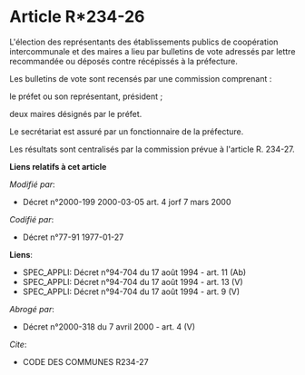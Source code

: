 # Article R*234-26

L'élection des représentants des établissements publics de coopération intercommunale et des maires a lieu par bulletins de
vote adressés par lettre recommandée ou déposés contre récépissés à la préfecture.

Les bulletins de vote sont recensés par une commission comprenant :

le préfet ou son représentant, président ;

deux maires désignés par le préfet.

Le secrétariat est assuré par un fonctionnaire de la préfecture.

Les résultats sont centralisés par la commission prévue à l'article R. 234-27.

**Liens relatifs à cet article**

_Modifié par_:

  - Décret n°2000-199 2000-03-05 art. 4 jorf 7 mars 2000

_Codifié par_:

  - Décret n°77-91 1977-01-27

**Liens**:

  - SPEC_APPLI: Décret n°94-704 du 17 août 1994 - art. 11 (Ab)
  - SPEC_APPLI: Décret n°94-704 du 17 août 1994 - art. 13 (V)
  - SPEC_APPLI: Décret n°94-704 du 17 août 1994 - art. 9 (V)

_Abrogé par_:

  - Décret n°2000-318 du 7 avril 2000 - art. 4 (V)

_Cite_:

  - CODE DES COMMUNES R234-27
